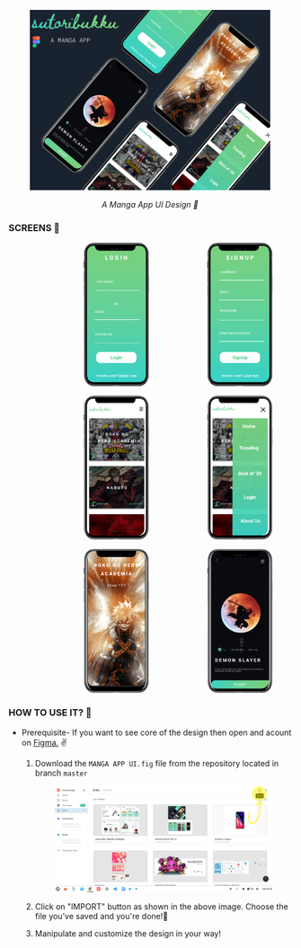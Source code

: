 <p align="center">
  <a href="https://github.com/Singh-Shivani/Sutoribukku"> 
    <img src="MANGA BOOK APP UI/POSTER.png" alt="Logo" width = 85%> 
    </a>
</p>
<p align ="center"> 
   <i> A Manga App UI Design 🖤 </i>
</p>

### SCREENS 📱
<p align="center">
  <img src="MANGA BOOK APP UI/LOGIN.png" alt="Logo" width = 23%  hspace = 100 />    
  <img src="MANGA BOOK APP UI/SIGNUP.png" alt="Logo" width = 23% />
</p>
<p align="center">
  <img src="MANGA BOOK APP UI/HOME SCREEN.png" alt="Logo" width = 23%  hspace = 100 />    
  <img src="MANGA BOOK APP UI/HOME SCREEN MENU.png" alt="Logo" width = 23% />
</p>
<p align="center">
  <img src="MANGA BOOK APP UI/MANGA CHAPER SCREEN.png" alt="Logo" width = 23%  hspace = 100  />
  <img src="MANGA BOOK APP UI/DEMON SLAYER SCREEN.png" alt="Logo" width = 23% />    
</p>


### HOW TO USE IT? 🧐

- Prerequisite- If you want to see core of the design then open and acount on  <a href="https://www.figma.com/"> Figma.</a> ✌️
  1. Download the ```MANGA APP UI.fig```  file from the repository located in branch ```master```

       <p align="center">
           <img src="Figma.png" alt="Logo" width = 85%> 
       </p>

   2. Click on "IMPORT" button as shown in the above image. Choose the file you've saved and you're done!🥳

   3. Manipulate and customize the design in your way! 
